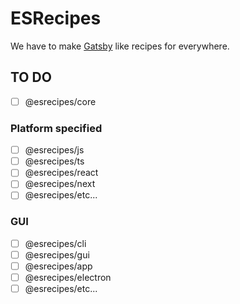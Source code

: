 # ESRecipes

We have to make [Gatsby](https://www.gatsbyjs.org/blog/2020-04-15-announcing-gatsby-recipes/) like recipes for everywhere.

## TO DO
- [ ] @esrecipes/core

### Platform specified
- [ ] @esrecipes/js
- [ ] @esrecipes/ts
- [ ] @esrecipes/react
- [ ] @esrecipes/next
- [ ] @esrecipes/etc...

### GUI
- [ ] @esrecipes/cli
- [ ] @esrecipes/gui
- [ ] @esrecipes/app
- [ ] @esrecipes/electron
- [ ] @esrecipes/etc...
